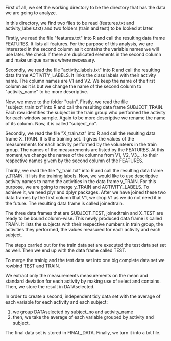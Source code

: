 First of all, we set the working directory to be the directory that has the data we are going to analyze. 

In this directory, we find two files to be read (features.txt and activity_labels.txt) and two folders (train and test)
to be looked at later.

Firstly, we read the file "features.txt" into R and call the resulting data frame FEATURES. It lists all features. For the purpose of this analysis, we are interested in the second column as it contains the variable names we will use later. We check if there are duplicated elements in the second column and make unique names where necessary.

Secondly, we read the file "activity_labels.txt" into R and call the resulting data frame ACTIVITY_LABELS. It links the class labels with their activity name. The column names are V1 and V2. We keep the name of the first column as it is but we change the name of the second column to "activity_name" to be more descriptive.

Now, we move to the folder "train". Firstly, we read the file "subject_train.txt" into R and call the resulting data frame SUBJECT_TRAIN. Each row identifies the subject in the train group who performed the activity for each window sample. Again to be more descriptive we rename the name of its column. Now, it is called "subject_no".

Secondly, we read the file "X_train.txt" into R and call the resulting data frame X_TRAIN. It is the training set. It gives the values of the measurements for each activity performed by the volunteers in the train group. The names of the measurements are listed by the FEATURES. At this moment,we change the names of the columns from V1, V2, V3,... to their respective names givem by the second column of the FEATURES.

Thirdly, we read the file "y_train.txt" into R and call the resulting data frame y_TRAIN. It lists the training labels. Now, we would like to use descriptive activity names to name the activities in the data frame y_TRAIN. For this purpose, we are going to merge y_TRAIN and ACTIVITY_LABELS. To achieve it, we need plyr and dplyr packages. After we have joined these two data frames by the first column that V1, we drop V1 as we do not need it in the future. The resulting data frame is called joinedtrain.

The three data frames that are SUBJECT_TEST, joinedtrain and X_TEST are ready to be bound column-wise. This newly produced data frame is called TRAIN. It lists the subjects with their respective numbers in train group, the activities they performed, the values measured for each activity and each subject.

The steps carried out for the train data set are executed the test data set set as well. Then we end up with the data frame called TEST. 

To merge the trainig and the test data set into one big complete data set we rowbind TEST and TRAIN. 

We extract only the measurements measurements on the mean and standard deviation for each activity by making use of select and contains. Then, we store the result in DATAselected.

In order to create a second, independent tidy data set with the average of each variable for each activity and each subject:
1) we group DATAselected by subject_no and activity_name
2) then, we take the average of each variable grouped by activity and subject.

The final data set is stored in FINAL_DATA. Finally, we turn it into a txt file.










